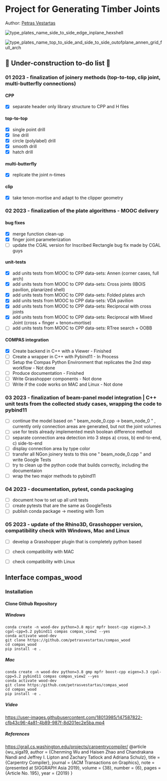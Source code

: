 # Project for Generating Timber Joints

Author: [Petras Vestartas](https://petrasvestartas.com/About-Petras-Vestartas)

![type_plates_name_side_to_side_edge_inplane_hexshell](https://user-images.githubusercontent.com/18013985/221278631-8ed8f5af-8485-49ec-9a99-625d5a4466e4.png)

![type_plates_name_top_to_side_and_side_to_side_outofplane_annen_grid_full_arch](https://user-images.githubusercontent.com/18013985/221278750-e42b5596-8d6a-4a48-ab80-b825dde446af.png)


## :small_red_triangle: Under-construction to-do list :small_red_triangle:

### 01 2023 - finalization of joinery methods (top-to-top, clip joint, multi-butterfly connections)

#### CPP
- [x] separate header only library structure to CPP and H files

#### top-to-top 

- [x] single point drill
- [x] line drill
- [x] circle (polylabel) drill
- [x] smooth drill
- [x] hatch drill
#### multi-butterfly
- [x] replicate the joint n-times
#### clip
- [x] take tenon-mortise and adapt to the clipper geometry


### 02 2023 - finalization of the plate algorithms - MOOC delivery

#### bug fixes
- [x] merge function clean-up
- [x] finger joint parameterization 
- [ ] update the CGAL version for Inscribed Rectangle bug fix made by CGAL guys

#### unit-tests 
- [x] add units tests from MOOC to CPP data-sets: Annen (corner cases, full arch)
- [x] add units tests from MOOC to CPP data-sets: Cross joints (IBOIS pavilion, planarized shell)
- [x] add units tests from MOOC to CPP data-sets: Folded plates arch
- [x] add units tests from MOOC to CPP data-sets: VDA pavilion
- [x] add units tests from MOOC to CPP data-sets: Reciprocal with cross joints
- [x] add units tests from MOOC to CPP data-sets: Reciprocal with Mixed Joint (cross + finger + tenon+mortise)
- [ ] add units tests from MOOC to CPP data-sets: RTree search + OOBB

#### COMPAS integration 
- [x] Create backend in C++ with a Viewer - Finished
- [ ] Create a wrapper in C++ with Pybind11 - In Process
- [ ] Setup the Compas Python Environment that replicates the 2nd step workflow - Not done
- [ ] Produce documentation - Finished
- [ ] Write Grasshopper components - Not done
- [ ] Write if the code works on MAC and Linux - Not done

### 03 2023 - finalization of beam-panel model integration | C++ unit tests from the collected study cases, wrapping the code to pybind11
- [ ] continue the model based on " beam_node_0.cpp -> beam_node_0 " , currently only connection areas are generated, but not the joint volumes
- [ ] use for tests already implemented mesh boolean difference method
- [ ] separate connection area detection into 3 steps a) cross, b) end-to-end, c) side-to-end
- [ ] display connection area by type color
- [ ] transfer all NGon joinery tests to this one " beam_node_0.cpp " and write Google Tests
- [ ] try to clean up the python code that builds correctly, including the documentaion
- [ ] wrap the two major methods to pybind11

### 04 2023 - documentation, pytest, conda packaging
- [ ] document how to set up all unit tests
- [ ] create pytests that are the same as GoogleTests
- [ ] publish conda package -> meeting with Tom

### 05 2023 - update of the Rhino3D, Grasshopper version, compatibility check with Windows, Mac and Linux
- [ ] develop a Grasshopper plugin that is completely python based
- [ ] check compatibility with MAC
- [ ] check compatibility with Linux



## Interface compas_wood

### Installation

#### Clone Github Repository

##### Windows

    conda create -n wood-dev python=3.8 mpir mpfr boost-cpp eigen=3.3 cgal-cpp=5.2 pybind11 compas compas_view2 --yes
    conda activate wood-dev
    git clone https://github.com/petrasvestartas/compas_wood
    cd compas_wood
    pip install -e .

##### Mac


    conda create -n wood-dev python=3.8 gmp mpfr boost-cpp eigen=3.3 cgal-cpp=5.2 pybind11 compas compas_view2 --yes
    conda activate wood-dev
    git clone https:/github.com/petrasvestartas/compas_wood
    cd compas_wood 
    pip install -e . 

##### Video
https://user-images.githubusercontent.com/18013985/147587822-cfb43c96-4a81-4b89-987f-8d201ec2e5ba.mp4



##### References
https://grail.cs.washington.edu/projects/carpentrycompiler/
@article {wu_siga19,
    author = {Chenming Wu and Haisen Zhao and Chandrakana Nandi and Jeffrey I. Lipton and Zachary Tatlock and Adriana Schulz},
    title = {Carpentry Compiler},
    journal = {ACM Transactions on Graphics},
    note = {presented at SIGGRAPH Asia 2019},
    volume = {38},
    number = {6},
    pages = {Article No. 195},
    year = {2019}
}
